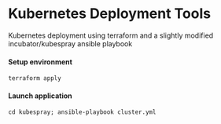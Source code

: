 # Kubernetes Deployment Tools
Kubernetes deployment using terraform and a slightly modified incubator/kubespray ansible playbook

#### Setup environment 
```
terraform apply
```

#### Launch application
```
cd kubespray; ansible-playbook cluster.yml
```